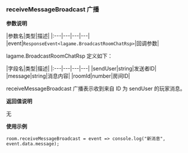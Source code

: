 ### receiveMessageBroadcast 广播

**参数说明**

|参数名|类型|描述|
|:---|---|---|---|
|event|```ResponseEvent<lagame.BroadcastRoomChatRsp>```|回调参数|

lagame.BroadcastRoomChatRsp 定义如下：

|字段名|类型|描述|
|:---|---|---|---|
|sendUser|string|发送者ID|
|message|string|消息内容|
|roomId|number|房间ID|

receiveMessageBroadcast 广播表示收到来自 ID 为 sendUser 的玩家消息。

**返回值说明**

无

**使用示例**

```
room.receiveMessageBroadcast = event => console.log("新消息", event.data.message);
```

